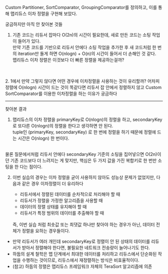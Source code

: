 Custom Partitioner, SortComparator, GroupingComparator를 정의하고, 이를 통해 맵리듀스 이차 정렬을 구현해 보았다.

궁금하지만 아직 안 찾아본 것들
1. 기존 코드는 리듀서 잡마다 O(2n)의 시간이 필요한데, 새로 만든 코드는 소팅 작업이 들어가 있다.  
만약 기존 코드를 기반으로 리듀서 안에다 소팅 작업을 추가한 후 새 코드처럼 한 번의 iteration만 돌게 하면 O(nlogn) + O(n)의 시간이 들어서 더 손해인 것 같다.  
맵리듀스 이차 정렬은 이것보다 더 빠른 정렬을 제공하는걸까?
<br>
<br>
2. 1에서 만약 그렇지 않다면 어떤 경우에 이차정렬을 사용하는 것이 유리할까?  
어차피 정렬에 O(nlogn) 시간이 드는 것이 똑같다면 리듀서 잡 안에서 정렬하지 않고 Custom SortComparator를 이용한 이차정렬을 하는 이유가 궁금하다

---
찾아본 결과

1. 맵리듀스의 이차 정렬을 primaryKey로 O(nlogn)의 정렬을 하고, secondaryKey로 또다른 O(nlogn)의 정렬을 한다고 생각하면 안 된다.  
tuple인 (primaryKey, secondaryKey) 로 한 번에 정렬을 하기 때문에 정렬에 드는 시간은 O(nlogn) 한 번이다.  
<br>
물론 질문에서처럼 리듀서 안에다 secondaryKey 기준의 소팅을 집어넣으면 O(2n)이던 기존 코드보다 더 느려지는 게 맞지만, 핵심은 두 가지 값을 가진 복합키로 한 번만 소팅을 한 다는 점이다.


2. 이번 실습의 경우는 이차 정렬을 굳이 사용하지 않아도 성능상 문제가 없었지만, 다음과 같은 경우 이차정렬이 더 유리하다
   - 리듀서에서 정렬된 데이터를 순차적으로 처리해야 할 때
   - 리듀서가 정렬을 가정한 알고리즘을 사용할 때
   - 데이터의 정렬 상태를 유지해야 할 때
   - 리듀서가 특정 범위의 데이터를 추출해야 할 때

   <br>
   즉, 이번 실습 처럼 최솟값 또는 최댓값 하나만 찾아야 하는 경우가 아닌, 데이터 전체가 정렬을 요하는 경우들이다.
- 만약 리듀서가 여러 개인데 secondaryKey로 정렬이 안 된 상태의 데이터를 리듀서가 받아서 정렬해야 한다면, 불필요한 네트워크 전송량이 늘어나기도 한다.  
- 하둡의 설계 철학은 맵 단계에서 최대한 데이터를 처리하고 리듀스에서 단순화된 작업을 수행하는 것이므로, 리듀스에서 재정렬하는 방식은 비효율적이다.  
- (참고) 하둡의 정렬은 맵리듀스 프레임워크 자체의 TeraSort 알고리즘에 의존
